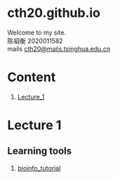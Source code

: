 # cth20.github.io

Welcome to my site.   
陈韬衡 2020011582  
mails <cth20@mails.tsinghua.edu.cn>


# Content
1. [Lecture_1](#lecture-1)

# Lecture 1


## Learning tools
1. [bioinfo_tutorial](https://cloud.tsinghua.edu.cn/d/ad22768345664924b202/?p=%2FFiles&mode=list)

